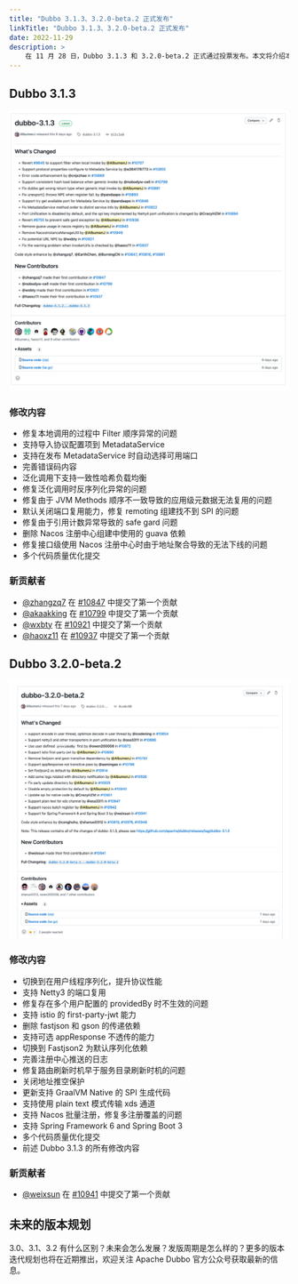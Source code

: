 ```yaml
---
title: "Dubbo 3.1.3、3.2.0-beta.2 正式发布"
linkTitle: "Dubbo 3.1.3、3.2.0-beta.2 正式发布"
date: 2022-11-29
description: >
    在 11 月 28 日，Dubbo 3.1.3 和 3.2.0-beta.2 正式通过投票发布。本文将介绍本次发布的变化一览。
---
```


## Dubbo 3.1.3

![image.png](/imgs/blog/release/3-1-3.png)

### 修改内容

- 修复本地调用的过程中 Filter 顺序异常的问题
- 支持导入协议配置项到 MetadataService
- 支持在发布 MetadataService 时自动选择可用端口
- 完善错误码内容
- 泛化调用下支持一致性哈希负载均衡
- 修复泛化调用时反序列化异常的问题
- 修复由于 JVM Methods 顺序不一致导致的应用级元数据无法复用的问题
- 默认关闭端口复用能力，修复 remoting 组建找不到 SPI 的问题
- 修复由于引用计数异常导致的 safe gard 问题
- 删除 Nacos 注册中心组建中使用的 guava 依赖
- 修复接口级使用 Nacos 注册中心时由于地址聚合导致的无法下线的问题
- 多个代码质量优化提交

### 新贡献者

- [@zhangzq7](https://github.com/zhangzq7) 在 [#10847](https://github.com/apache/dubbo/pull/10847) 中提交了第一个贡献
- [@akaakking](https://github.com/akaakking) 在 [#10799](https://github.com/apache/dubbo/pull/10799) 中提交了第一个贡献
- [@wxbty](https://github.com/wxbty) 在 [#10921](https://github.com/apache/dubbo/pull/10921) 中提交了第一个贡献
- [@haoxz11](https://github.com/haoxz11) 在 [#10937](https://github.com/apache/dubbo/pull/10937) 中提交了第一个贡献

## Dubbo 3.2.0-beta.2
![image.png](/imgs/blog/release/3-2-0-beta-2.png)
### 修改内容

- 切换到在用户线程序列化，提升协议性能
- 支持 Netty3 的端口复用
- 修复存在多个用户配置的 providedBy 时不生效的问题
- 支持 istio 的 first-party-jwt 能力
- 删除 fastjson 和 gson 的传递依赖
- 支持可选 appResponse 不透传的能力
- 切换到 Fastjson2 为默认序列化依赖
- 完善注册中心推送的日志
- 修复路由刷新时机早于服务目录刷新时机的问题
- 关闭地址推空保护
- 更新支持 GraalVM Native 的 SPI 生成代码
- 支持使用 plain text 模式传输 xds 通道
- 支持 Nacos 批量注册，修复多注册覆盖的问题
- 支持 Spring Framework 6 and Spring Boot 3
- 多个代码质量优化提交
- 前述 Dubbo 3.1.3 的所有修改内容

### 新贡献者

- [@weixsun](https://github.com/weixsun) 在 [#10941](https://github.com/apache/dubbo/pull/10941) 中提交了第一个贡献

## 未来的版本规划

3.0、3.1、3.2 有什么区别？未来会怎么发展？发版周期是怎么样的？更多的版本迭代规划也将在近期推出，欢迎关注 Apache Dubbo 官方公众号获取最新的信息。
